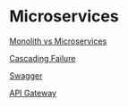 # Microservices

[Monolith vs Microservices](./monolith-vs-microservices.md)

[Cascading Failure](./cascading-failure.md)

[Swagger](./swagger.md)

[API Gateway](./api-gateway.md)
